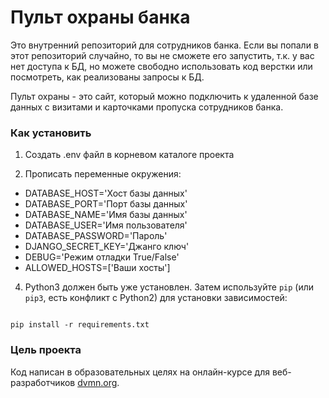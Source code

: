 # Пульт охраны банка
Это внутренний репозиторий для сотрудников банка. Если вы попали в этот репозиторий случайно, 
то вы не сможете его запустить, т.к. у вас нет доступа к БД, но можете свободно использовать код верстки или посмотреть, как реализованы запросы к БД.

Пульт охраны - это сайт, который можно подключить к удаленной базе данных с визитами и карточками пропуска сотрудников банка.

### Как установить

1. Создать .env файл в корневом каталоге проекта    

2. Прописать переменные окружения:
* DATABASE_HOST='Хост базы данных'
* DATABASE_PORT='Порт базы данных'
* DATABASE_NAME='Имя базы данных'
* DATABASE_USER='Имя пользователя'
* DATABASE_PASSWORD='Пароль'
* DJANGO_SECRET_KEY='Джанго ключ'
* DEBUG='Режим отладки True/False'
* ALLOWED_HOSTS=['Ваши хосты']

4. Python3 должен быть уже установлен. Затем используйте `pip` (или `pip3`, есть конфликт с Python2) для установки зависимостей:

```

pip install -r requirements.txt

```
### Цель проекта
Код написан в образовательных целях на онлайн-курсе для веб-разработчиков [dvmn.org](https://dvmn.org).
